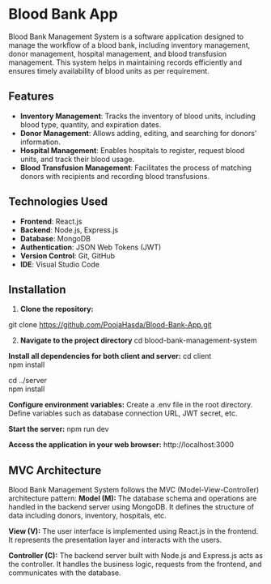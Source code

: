 # Blood Bank App
Blood Bank Management System is a software application designed to manage the workflow of a blood bank, including inventory management, donor management, hospital management, and blood transfusion management. This system helps in maintaining records efficiently and ensures timely availability of blood units as per requirement.

## Features

- **Inventory Management**: Tracks the inventory of blood units, including blood type, quantity, and expiration dates.
- **Donor Management**: Allows adding, editing, and searching for donors' information.
- **Hospital Management**: Enables hospitals to register, request blood units, and track their blood usage.
- **Blood Transfusion Management**: Facilitates the process of matching donors with recipients and recording blood transfusions.


## Technologies Used

- **Frontend**: React.js
- **Backend**: Node.js, Express.js
- **Database**: MongoDB
- **Authentication**: JSON Web Tokens (JWT)
- **Version Control**: Git, GitHub
- **IDE**: Visual Studio Code

## Installation

1. **Clone the repository:**

git clone https://github.com/PoojaHasda/Blood-Bank-App.git

2. **Navigate to the project directory**
cd blood-bank-management-system

**Install all dependencies for both client and server:**
cd client <br>
npm install

cd ../server<br>
npm install


**Configure environment variables:**
Create a .env file in the root directory.
Define variables such as database connection URL, JWT secret, etc.

**Start the server:**
npm run dev

**Access the application in your web browser:**
http://localhost:3000


## MVC Architecture
Blood Bank Management System follows the MVC (Model-View-Controller) architecture pattern:
**Model (M):** The database schema and operations are handled in the backend server using MongoDB. It defines the structure of data including donors, inventory, hospitals, etc.

**View (V):** The user interface is implemented using React.js in the frontend. It represents the presentation layer and interacts with the users.

**Controller (C):** The backend server built with Node.js and Express.js acts as the controller. It handles the business logic, requests from the frontend, and communicates with the database.